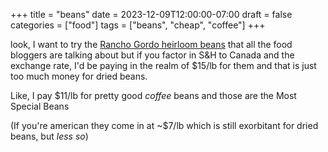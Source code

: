 +++
title = "beans"
date = 2023-12-09T12:00:00-07:00
draft = false
categories = ["food"]
tags = ["beans", "cheap", "coffee"]
+++

look, I want to try the [Rancho Gordo heirloom beans](https://www.ranchogordo.com/) that all the food bloggers are talking about but if you factor in S&H to Canada and the exchange rate, I'd be paying in the realm of $15/lb for them and that is just too much money for dried beans.

Like, I pay $11/lb for pretty good *coffee* beans and those are the Most Special Beans

(If you're american they come in at ~$7/lb which is still exorbitant for dried beans, but _less so_)